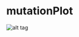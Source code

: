 # mutationPlot
![alt tag](http://imalbum.aufeminin.com/album/D20130121/funny-animals-13-898501_H154704_L.jpg)
